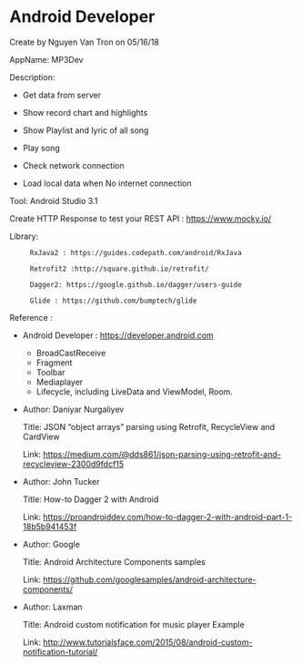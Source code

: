 # Android Developer
Create by Nguyen Van Tron on 05/16/18

AppName: MP3Dev

Description:
- Get data from server

- Show record chart and highlights

- Show Playlist and lyric of all song 

- Play song

- Check network connection

- Load local data when No internet connection

Tool: Android Studio 3.1

Create HTTP Response to test your REST API : https://www.mocky.io/ 

Library: 

         RxJava2 : https://guides.codepath.com/android/RxJava

         Retrofit2 :http://square.github.io/retrofit/
         
         Dagger2: https://google.github.io/dagger/users-guide
         
         Glide : https://github.com/bumptech/glide
 

         
Reference : 

* Android Developer : https://developer.android.com
    + BroadCastReceive
    + Fragment
    + Toolbar
    + Mediaplayer
    + Lifecycle, including LiveData and ViewModel, Room.

* Author: Daniyar Nurgaliyev

  Title: JSON “object arrays” parsing using Retrofit, RecycleView and CardView
  
  Link: https://medium.com/@dds861/json-parsing-using-retrofit-and-recycleview-2300d9fdcf15
  
* Author: John Tucker

  Title: How-to Dagger 2 with Android
 
  Link: https://proandroiddev.com/how-to-dagger-2-with-android-part-1-18b5b941453f
  
* Author: Google
  
  Title: Android Architecture Components samples
  
  Link: https://github.com/googlesamples/android-architecture-components/
 
* Author: Laxman
         
  Title: Android custom notification for music player Example
 
  Link: http://www.tutorialsface.com/2015/08/android-custom-notification-tutorial/
